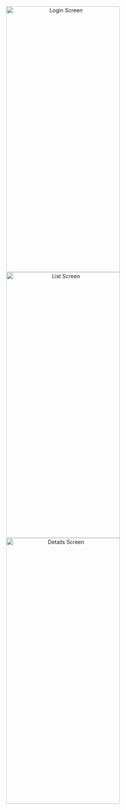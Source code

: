 <div style="text-align: center;">
    <img src="https://github.com/user-attachments/assets/d22888c4-53b4-49cb-b64e-d997579b7ecb" alt="Login Screen" height="700" width="300"/>
    <img src="https://github.com/user-attachments/assets/a08a947a-a11a-4c2c-88f6-682ec6dfd6b7" alt="List Screen" height="700" width="300"/>
    <img src="https://github.com/user-attachments/assets/f55f8bcd-3056-41a2-ab73-c2f7444e5f8f" alt="Details Screen" height="700" width="300"/>
</div>
